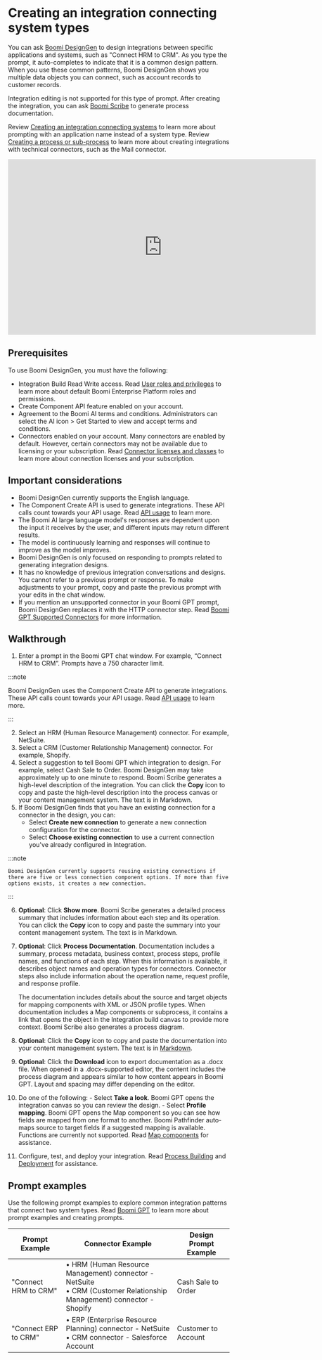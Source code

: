 # Creating an integration connecting system types 

<head>
  <meta name="guidename" content="Platform"/>
  <meta name="context" content="GUID-d851212c-a9e5-451a-99bc-c49988763ba8"/>
</head>

You can ask [Boomi DesignGen](/docs/Atomsphere/Platform/atm-BoomiAI_Boomi_DesignGen.md) to design integrations between specific applications and systems, such as "Connect HRM to CRM". As you type the prompt, it auto-completes to indicate that it is a common design pattern. When you use these common patterns, Boomi DesignGen shows you multiple data objects you can connect, such as account records to customer records.

Integration editing is not supported for this type of prompt. After creating the integration, you can ask [Boomi Scribe](/docs/Atomsphere/Platform/atm-BoomiAI_Boomi_Scribe.md) to generate process documentation.

Review [Creating an integration connecting systems](/docs/Atomsphere/Platform/atm-BoomiAI_Create_Integration_Connecting_Systems_f8ae5b2d-d514-4d4a-8f22-90e18412c0bb.md) to learn more about prompting with an application name instead of a system type. Review [Creating a process or sub-process](/docs/Atomsphere/Platform/atm-BoomiAI_Create_Integration_Based_on_a_Business_Process_4f594693-91b9-4885-9fe0-d052d114465c.md) to learn more about creating integrations with technical connectors, such as the Mail connector.


<iframe width="700px" height="400px" src="https://embed.app.guidde.com/playbooks/8CxFEdzjQjjKtTRrGUKHUb" title="Create an integration connecting two systems types" frameborder="0" referrerpolicy="unsafe-url" allowfullscreen="true" allow="clipboard-write" sandbox="allow-popups allow-popups-to-escape-sandbox allow-scripts allow-forms allow-same-origin allow-presentation"></iframe>


## Prerequisites

To use Boomi DesignGen, you must have the following:

-   Integration Build Read Write access. Read [User roles and privileges](c-atm-User_roles_and_privileges_5a1c8a1a-4d58-4e7d-a6b6-b684a0c6d672.md) to learn more about default Boomi Enterprise Platform roles and permissions.
-   Create Component API feature enabled on your account.
-   Agreement to the Boomi AI terms and conditions. Administrators can select the AI icon > Get Started to view and accept terms and conditions.  
-   Connectors enabled on your account. Many connectors are enabled by default. However, certain connectors may not be available due to licensing or your subscription. Read [Connector licenses and classes](../Integration/Connectors/c-atm-Connectors_bb305b35-0f13-4937-a918-f85dbbe1b27b.md) to learn more about connection licenses and your subscription.

## Important considerations

-   Boomi DesignGen currently supports the English language.
-   The Component Create API is used to generate integrations. These API calls count towards your API usage. Read [API usage](c-atm-API_Usage_tab_49e6a2e4-90c8-44ae-8a2b-d151913367b9.md) to learn more.
-   The Boomi AI large language model's responses are dependent upon the input it receives by the user, and different inputs may return different results.
- The model is continuously learning and responses will continue to improve as the model improves.
- Boomi DesignGen is only focused on responding to prompts related to generating integration designs.
- It has no knowledge of previous integration conversations and designs. You cannot refer to a previous prompt or response. To make adjustments to your prompt, copy and paste the previous prompt with your edits in the chat window.  
- If you mention an unsupported connector in your Boomi GPT prompt, Boomi DesignGen replaces it with the HTTP connector step. Read [Boomi GPT Supported Connectors](/docs/Atomsphere/Platform/atm-BoomiAI_Connectors_9f8a52e4-5ef2-49ec-bb15-bba51d58fb59.md) for more information.

## Walkthrough

1. Enter a prompt in the Boomi GPT chat window. For example, “Connect HRM to CRM”. Prompts have a 750 character limit.

  :::note 

  Boomi DesignGen uses the Component Create API to generate integrations. These API calls count towards your API usage. Read [API usage](c-atm-API_Usage_tab_49e6a2e4-90c8-44ae-8a2b-d151913367b9.md) to learn more.

  :::

2. Select an HRM \(Human Resource Management\) connector. For example, NetSuite. 
3. Select a CRM \(Customer Relationship Management\) connector. For example, Shopify. 
4. Select a suggestion to tell Boomi GPT which integration to design. For example, select Cash Sale to Order. Boomi DesignGen may take approximately up to one minute to respond. Boomi Scribe generates a high-level description of the integration. You can click the **Copy** icon to copy and paste the high-level description into the process canvas or your content management system. The text is in Markdown.
5. If Boomi DesignGen finds that you have an existing connection for a connector in the design, you can:
    - Select **Create new connection** to generate a new connection configuration for the connector. 
    - Select **Choose existing connection** to use a current connection you've already configured in Integration.

  :::note

    Boomi DesignGen currently supports reusing existing connections if there are five or less connection component options. If more than five options exists, it creates a new connection.
    
  :::

6. **Optional**: Click **Show more**. Boomi Scribe generates a detailed process summary that includes information about each step and its operation. You can click the **Copy** icon to copy and paste the summary into your content management system. The text is in Markdown.
7. **Optional**: Click **Process Documentation**. Documentation includes a summary, process metadata, business context, process steps, profile names, and functions of each step. When this information is available, it describes object names and operation types for connectors. Connector steps also include information about the operation name, request profile, and response profile.
   
   The documentation includes details about the source and target objects for mapping components with XML or JSON profile types. When documentation includes a Map components or subprocess, it contains a link that opens the object in the Integration build canvas to provide more context. Boomi Scribe also generates a process diagram. 
8. **Optional**: Click the **Copy** icon to copy and paste the documentation into your content management system. The text is in [Markdown](https://en.wikipedia.org/wiki/Markdown).
9. **Optional**: Click the **Download** icon to export documentation as a .docx file. When opened in a .docx-supported editor, the content includes the process diagram and appears similar to how content appears in Boomi GPT. Layout and spacing may differ depending on the editor.
10.  Do one of the following:
    -  Select **Take a look**. Boomi GPT opens the integration canvas so you can review the design.
    -  Select **Profile mapping**. Boomi GPT opens the Map component so you can see how fields are mapped from one format to another. Boomi Pathfinder auto-maps source to target fields if a suggested mapping is available. Functions are currently not supported. Read [Map components](../Integration/Process%20building/c-atm-Map_components_87f669d6-4999-445f-9f29-ed24e79c92dd.md#GUID-CA9E44A0-5621-46AE-8419-C334B374D7E3) for assistance.
11.  Configure, test, and deploy your integration. Read [Process Building](../Integration/Process%20building/c-atm-Process_building_b422a00a-b17b-4ea8-ae01-d04adaf97e16.md#GUID-AD96C1C0-CC92-45CD-BC9F-C3D2553A39CA) and [Deployment](../Integration/Deployment/c-atm-Deployment_4e723d20-3e2b-41b7-8d57-010dccb940b8.md) for assistance.

## Prompt examples 

Use the following prompt examples to explore common integration patterns that connect two system types. Read [Boomi GPT](/docs/Atomsphere/Platform/atm-BoomiAI_BoomiGPT.md) to learn more about prompt examples and creating prompts.

| Prompt Example         | Connector Example                                                                                     | Design Prompt Example  |
|------------------------|------------------------------------------------------------------------------------------------------|------------------------|
| "Connect HRM to CRM"   | • HRM (Human Resource Management) connector - NetSuite<br />• CRM (Customer Relationship Management) connector - Shopify | Cash Sale to Order     |
| "Connect ERP to CRM"   | • ERP (Enterprise Resource Planning) connector - NetSuite<br />• CRM connector - Salesforce Account                            | Customer to Account    |

